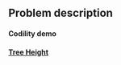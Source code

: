 ## Problem description

#### Codility demo
#### [Tree Height](https://codility.com/programmers/lessons/99-future_training/tree_height/)
